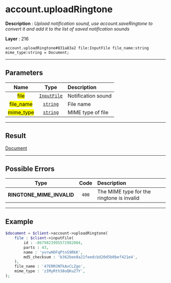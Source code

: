 # account.uploadRingtone

**Description** : *Upload notification sound, use account\.saveRingtone to convert it and add it to the list of saved notification sounds*

**Layer** : 216

```tl
account.uploadRingtone#831a83a2 file:InputFile file_name:string mime_type:string = Document;
```

---

## Parameters

| Name | Type | Description |
| :---: | :---: | :--- |
| <mark>file</mark> | [`InputFile`](type/InputFile) | Notification sound |
| <mark>file_name</mark> | [`string`](type/string) | File name |
| <mark>mime_type</mark> | [`string`](type/string) | MIME type of file |

---

## Result

[Document](type/Document)

---

## Possible Errors

| Type | Code | Description |
| :---: | :---: | :--- |
| **RINGTONE_MIME_INVALID** | `400` | The MIME type for the ringtone is invalid |

---

## Example

```php
$document = $client->account->uploadRingtone(
	file : $client->inputFile(
		id : -8679823995572982084,
		parts : 43,
		name : 'yvrwHOFqPtnS9RkK',
		md5_checksum : 'b362bee8a21feedcbd20d5b0bef421e4',
	),
	file_name : '47ERMJNTkAvCLZgo',
	mime_type : 'zIMyRth38oQKuZ7Y',
);
```